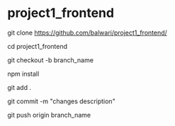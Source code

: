 # project1_frontend

git clone https://github.com/balwari/project1_frontend/

cd project1_frontend

git checkout -b branch_name

npm install

git add .

git commit -m "changes description"

git push origin branch_name
